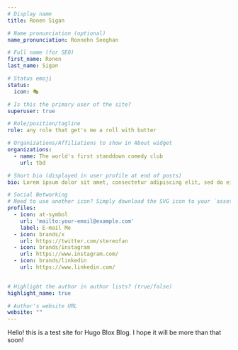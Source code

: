 ```yaml
---
# Display name
title: Ronen Sigan

# Name pronunciation (optional)
name_pronunciation: Ronnehn Seeghan

# Full name (for SEO)
first_name: Ronen
last_name: Sigan

# Status emoji
status:
  icon: 🎭

# Is this the primary user of the site?
superuser: true

# Role/position/tagline
role: any role that get's me a roll with butter

# Organizations/Affiliations to show in About widget
organizations:
  - name: The world's first standdown comedy club
    url: tbd

# Short bio (displayed in user profile at end of posts)
bio: Lorem ipsum dolor sit amet, consectetur adipiscing elit, sed do eiusmod tempor incididunt ut labore et dolore magna aliqua. Lorem mollis aliquam ut porttitor. Amet nisl purus in mollis nunc sed id semper. Sit amet est placerat in egestas. Ornare suspendisse sed nisi lacus sed viverra tellus. Tempus imperdiet nulla malesuada pellentesque elit eget gravida. Blandit massa enim nec dui. Nulla aliquet porttitor lacus luctus accumsan tortor posuere. Quam elementum pulvinar etiam non quam lacus suspendisse faucibus interdum. Ut enim blandit volutpat maecenas volutpat blandit aliquam. Non sodales neque sodales ut. Risus nec feugiat in fermentum posuere urna nec tincidunt praesent. Adipiscing diam donec adipiscing tristique risus nec feugiat in fermentum. Blandit aliquam etiam erat velit scelerisque in.

# Social Networking
# Need to use another icon? Simply download the SVG icon to your `assets/media/icons/` folder.
profiles:
  - icon: at-symbol
    url: 'mailto:your-email@example.com'
    label: E-mail Me
  - icon: brands/x
    url: https://twitter.com/stereofan
  - icon: brands/instagram
    url: https://www.instagram.com/
  - icon: brands/linkedin
    url: https://www.linkedin.com/
  

# Highlight the author in author lists? (true/false)
highlight_name: true

# Author's website URL
website: ""
---
```


Hello! this is a test site for Hugo Blox Blog. I hope it will be more than that soon!
